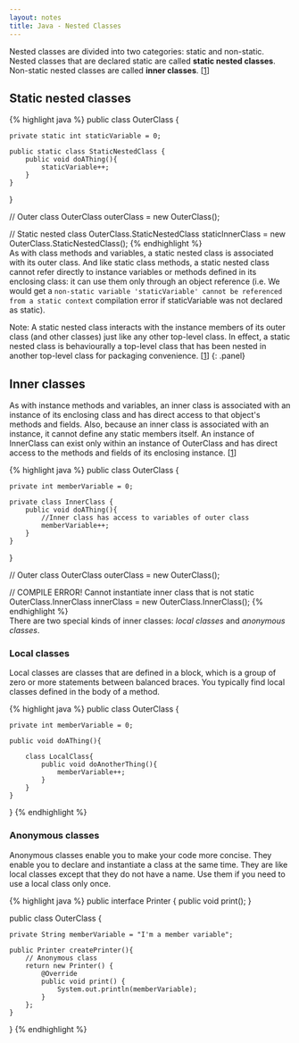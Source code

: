 ```yaml
---
layout: notes
title: Java - Nested Classes
---
```


Nested classes are divided into two categories: static and non-static. Nested classes that are declared static are called **static nested classes**. Non-static nested classes are called **inner classes**. [[1]]

## Static nested classes

{% highlight java %}
public class OuterClass {

    private static int staticVariable = 0;

    public static class StaticNestedClass {
        public void doAThing(){
            staticVariable++;
        }
    }
}

// Outer class
OuterClass outerClass = new OuterClass();

// Static nested class
OuterClass.StaticNestedClass staticInnerClass = new OuterClass.StaticNestedClass();
{% endhighlight %}
<br>
As with class methods and variables, a static nested class is associated with its outer class. And like static class methods, a static nested class cannot refer directly to instance variables or methods defined in its enclosing class: it can use them only through an object reference (i.e. We would get a `non-static variable 'staticVariable' cannot be referenced from a static context` compilation error if staticVariable was not declared as static).

Note: A static nested class interacts with the instance members of its outer class (and other classes) just like any other top-level class. In effect, a static nested class is behaviourally a top-level class that has been nested in another top-level class for packaging convenience. [[1]]
{: .panel}

## Inner classes

As with instance methods and variables, an inner class is associated with an instance of its enclosing class and has direct access to that object's methods and fields. Also, because an inner class is associated with an instance, it cannot define any static members itself. An instance of InnerClass can exist only within an instance of OuterClass and has direct access to the methods and fields of its enclosing instance. [[1]]

{% highlight java %}
public class OuterClass {

    private int memberVariable = 0;

    private class InnerClass {
        public void doAThing(){
            //Inner class has access to variables of outer class
            memberVariable++;
        }
    }
}

// Outer class
OuterClass outerClass = new OuterClass();

// COMPILE ERROR! Cannot instantiate inner class that is not static
OuterClass.InnerClass innerClass = new OuterClass.InnerClass();
{% endhighlight %}
<br>
There are two special kinds of inner classes: _local classes_ and _anonymous classes_.

### Local classes

Local classes are classes that are defined in a block, which is a group of zero or more statements between balanced braces. You typically find local classes defined in the body of a method.

{% highlight java %}
public class OuterClass {

    private int memberVariable = 0;

    public void doAThing(){

        class LocalClass{
            public void doAnotherThing(){
                memberVariable++;
            }
        }
    }
}
{% endhighlight %}

### Anonymous classes

Anonymous classes enable you to make your code more concise. They enable you to declare and instantiate a class at the same time. They are like local classes except that they do not have a name. Use them if you need to use a local class only once.

{% highlight java %}
public interface Printer {
    public void print();
}

public class OuterClass {

    private String memberVariable = "I'm a member variable";

    public Printer createPrinter(){
        // Anonymous class
        return new Printer() {
            @Override
            public void print() {
                System.out.println(memberVariable);
            }
        };
    }
}
{% endhighlight %}

[1]: http://docs.oracle.com/javase/tutorial/java/javaOO/nested.html "Nested Classes"
[2]: https://jcp.org/aboutJava/communityprocess/maintenance/JLS/innerclasses.pdf "Inner classes specification"
